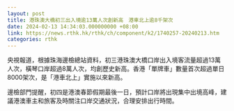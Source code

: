 ```yaml
---
layout: post
title: 港珠澳大橋初三出入境逾13萬人次創新高　港車北上逾8千架次
date: 2024-02-13 14:34:03.000000000 +08:00
link: https://news.rthk.hk/rthk/ch/component/k2/1740257-20240213.htm
categories: rthk
---
```


央視報道，根據珠海邊檢總站資料，初三港珠澳大橋口岸出入境客流量超過13萬人次，橫琴口岸超過8萬人次，均創歷史新高。香港「單牌車」數量首次超過單日8000架次，是「港車北上」實施以來新高。

邊檢部門提醒，初四是港澳春節假期最後一日，預計口岸將出現集中出境高峰，建議港澳車主和旅客及時關注口岸交通狀況，合理安排出行時間。
